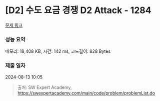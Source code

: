 # [D2] 수도 요금 경쟁 D2 Attack - 1284 

[문제 링크](https://swexpertacademy.com/main/code/problem/problemDetail.do?contestProbId=AV189xUaI8UCFAZN) 

### 성능 요약

메모리: 18,408 KB, 시간: 142 ms, 코드길이: 828 Bytes

### 제출 일자

2024-08-13 10:05



> 출처: SW Expert Academy, https://swexpertacademy.com/main/code/problem/problemList.do